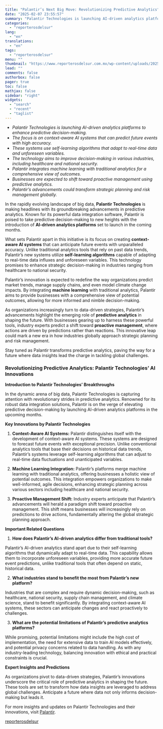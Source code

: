 ```yaml
---
title: "Palantir’s Next Big Move: Revolutionizing Predictive Analytics"
date: "2025-02-07 23:55:57"
summary: "Palantir Technologies is launching AI-driven analytics platforms to enhance predictive decision-making.The focus is on context-aware AI systems that can predict future events with high accuracy.These systems use self-learning algorithms that adapt to real-time data and unforeseen variables.The technology aims to improve decision-making in various industries, including healthcare and national security.Palantir..."
categories:
  - "reporterosdelsur"
lang:
  - "en"
translations:
  - "en"
tags:
  - "reporterosdelsur"
menu: ""
thumbnail: "https://www.reporterosdelsur.com.mx/wp-content/uploads/2025/02/compressed_img-zszfZzTB6n9lctME1NHlaWxI-480x384.png"
lead: ""
comments: false
authorbox: false
pager: true
toc: false
mathjax: false
sidebar: "right"
widgets:
  - "search"
  - "recent"
  - "taglist"
---
```


* *Palantir Technologies is launching AI-driven analytics platforms to enhance predictive decision-making.*
* *The focus is on context-aware AI systems that can predict future events with high accuracy.*
* *These systems use self-learning algorithms that adapt to real-time data and unforeseen variables.*
* *The technology aims to improve decision-making in various industries, including healthcare and national security.*
* *Palantir integrates machine learning with traditional analytics for a comprehensive view of outcomes.*
* *Businesses are expected to shift toward proactive management using predictive analytics.*
* *Palantir’s advancements could transform strategic planning and risk management globally.*

In the rapidly evolving landscape of big data, **Palantir Technologies** is making headlines with its groundbreaking advancements in predictive analytics. Known for its powerful data integration software, Palantir is poised to take predictive decision-making to new heights with the introduction of **AI-driven analytics platforms** set to launch in the coming months.

What sets Palantir apart in this initiative is its focus on creating **context-aware AI systems** that can anticipate future events with unparalleled accuracy. Unlike traditional analytics tools that rely on past data trends, Palantir’s new systems utilize **self-learning algorithms** capable of adapting to real-time data influxes and unforeseen variables. This technology promises to enhance strategic decision-making in industries ranging from healthcare to national security.

Palantir’s innovation is expected to redefine the way organizations predict market trends, manage supply chains, and even model climate change impacts. By integrating **machine learning** with traditional analytics, Palantir aims to provide businesses with a comprehensive view of potential outcomes, allowing for more informed and nimble decision-making.

As organizations increasingly turn to data-driven strategies, Palantir’s advancements highlight the emerging role of **predictive analytics** in shaping the future. With businesses gearing up to harness these powerful tools, industry experts predict a shift toward **proactive management**, where actions are driven by predictions rather than reactions. This innovative leap could mark a new era in how industries globally approach strategic planning and risk management.

Stay tuned as Palantir transforms predictive analytics, paving the way for a future where data insights lead the charge in tackling global challenges.

### Revolutionizing Predictive Analytics: Palantir Technologies’ AI Innovations

**Introduction to Palantir Technologies’ Breakthroughs**

In the dynamic arena of big data, Palantir Technologies is capturing attention with revolutionary strides in predictive analytics. Renowned for its robust data integration solutions, Palantir is on the verge of elevating predictive decision-making by launching AI-driven analytics platforms in the upcoming months.

**Key Innovations by Palantir Technologies**

1. **Context-Aware AI Systems:** Palantir distinguishes itself with the development of context-aware AI systems. These systems are designed to forecast future events with exceptional precision. Unlike conventional analytics tools that base their decisions on historical data trends, Palantir’s systems leverage self-learning algorithms that can adjust to real-time data fluctuations and unanticipated variables.

2. **Machine Learning Integration:** Palantir’s platforms merge machine learning with traditional analytics, offering businesses a holistic view of potential outcomes. This integration empowers organizations to make well-informed, agile decisions, enhancing strategic planning across various sectors including healthcare and national security.

3. **Proactive Management Shift:** Industry experts anticipate that Palantir’s advancements will herald a paradigm shift toward proactive management. This shift means businesses will increasingly rely on predictions to drive actions, fundamentally altering the global strategic planning approach.

**Important Related Questions**

1. **How does Palantir’s AI-driven analytics differ from traditional tools?**

Palantir’s AI-driven analytics stand apart due to their self-learning algorithms that dynamically adapt to real-time data. This capability allows them to incorporate unforeseen variables, providing more accurate future event predictions, unlike traditional tools that often depend on static, historical data.

2. **What industries stand to benefit the most from Palantir’s new platform?**

Industries that are complex and require dynamic decision-making, such as healthcare, national security, supply chain management, and climate science, stand to benefit significantly. By integrating context-aware AI systems, these sectors can anticipate changes and react proactively to challenges.

3. **What are the potential limitations of Palantir’s predictive analytics platforms?**

While promising, potential limitations might include the high cost of implementation, the need for extensive data to train AI models effectively, and potential privacy concerns related to data handling. As with any industry-leading technology, balancing innovation with ethical and practical constraints is crucial.

**Expert Insights and Predictions**

As organizations pivot to data-driven strategies, Palantir’s innovations underscore the critical role of predictive analytics in shaping the future. These tools are set to transform how data insights are leveraged to address global challenges. Anticipate a future where data not only informs decision-making but leads it.

For more insights and updates on Palantir Technologies and their innovations, visit [Palantir](https://www.palantir.com).

[reporterosdelsur](https://www.reporterosdelsur.com.mx/news-en/palantirs-next-big-move-revolutionizing-predictive-analytics/127211/)
